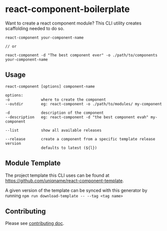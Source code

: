 # react-component-boilerplate

Want to create a react component module? This CLI utility creates scaffolding needed to do so.

```
react-component your-component-name

// or

react-component -d "The best component ever" -o ./path/to/components your-component-name
```



## Usage

```
react-component [options] component-name

options:
-o              where to create the component
--outdir        eg: react-component -o ./path/to/modules/ my-component

-d              description of the component
--description   eg: react-component -d "the best component evah" my-component

--list          show all available releases

--release       create a component from a specific template release version
                defaults to latest (${l})
```



## Module Template

The project template this CLI uses can be found at https://github.com/uniqname/react-component-template.

A given version of the template can be synced with this generator by running `npm run download-template -- --tag <tag name>`


## Contributing

Please see [contributing doc](./docs/contributing.md).
